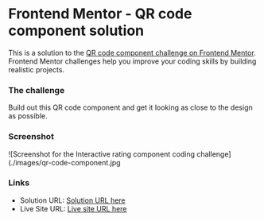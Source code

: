 # Frontend Mentor - QR code component solution

This is a solution to the [QR code component challenge on Frontend Mentor](https://www.frontendmentor.io/challenges/qr-code-component-iux_sIO_H). Frontend Mentor challenges help you improve your coding skills by building realistic projects.

### The challenge

Build out this QR code component and get it looking as close to the design as possible.

### Screenshot

![Screenshot for the Interactive rating component coding challenge](./images/qr-code-component.jpg

### Links

- Solution URL: [Solution URL here](https://github.com/dangkhoa1195/qr-code-component)
- Live Site URL: [Live site URL here](https://dangkhoa1195.github.io/qr-code-component/)
